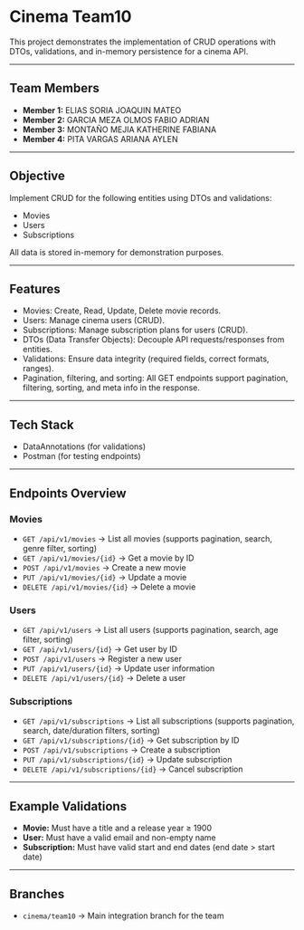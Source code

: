 # Cinema Team10

This project demonstrates the implementation of CRUD operations with DTOs, validations, and in-memory persistence for a cinema API.

---

## Team Members

- **Member 1:** ELIAS SORIA JOAQUIN MATEO  
- **Member 2:** GARCIA MEZA OLMOS FABIO ADRIAN  
- **Member 3:** MONTAÑO MEJIA KATHERINE FABIANA  
- **Member 4:** PITA VARGAS ARIANA AYLEN  

---

## Objective

Implement CRUD for the following entities using DTOs and validations:

- Movies
- Users  
- Subscriptions  

All data is stored in-memory for demonstration purposes.

---

## Features

- Movies: Create, Read, Update, Delete movie records.  
- Users: Manage cinema users (CRUD).  
- Subscriptions: Manage subscription plans for users (CRUD).  
- DTOs (Data Transfer Objects): Decouple API requests/responses from entities.  
- Validations: Ensure data integrity (required fields, correct formats, ranges).  
- Pagination, filtering, and sorting: All GET endpoints support pagination, filtering, sorting, and meta info in the response.

---

## Tech Stack 
- DataAnnotations (for validations)  
- Postman (for testing endpoints)  

---

## Endpoints Overview

### Movies
- `GET /api/v1/movies` → List all movies (supports pagination, search, genre filter, sorting)  
- `GET /api/v1/movies/{id}` → Get a movie by ID  
- `POST /api/v1/movies` → Create a new movie  
- `PUT /api/v1/movies/{id}` → Update a movie  
- `DELETE /api/v1/movies/{id}` → Delete a movie  

### Users
- `GET /api/v1/users` → List all users (supports pagination, search, age filter, sorting)  
- `GET /api/v1/users/{id}` → Get user by ID  
- `POST /api/v1/users` → Register a new user  
- `PUT /api/v1/users/{id}` → Update user information  
- `DELETE /api/v1/users/{id}` → Delete a user  

### Subscriptions
- `GET /api/v1/subscriptions` → List all subscriptions (supports pagination, search, date/duration filters, sorting)  
- `GET /api/v1/subscriptions/{id}` → Get subscription by ID  
- `POST /api/v1/subscriptions` → Create a subscription  
- `PUT /api/v1/subscriptions/{id}` → Update subscription  
- `DELETE /api/v1/subscriptions/{id}` → Cancel subscription  

---

## Example Validations

- **Movie:** Must have a title and a release year ≥ 1900  
- **User:** Must have a valid email and non-empty name  
- **Subscription:** Must have valid start and end dates (end date > start date)  

---

## Branches

- `cinema/team10` → Main integration branch for the team


